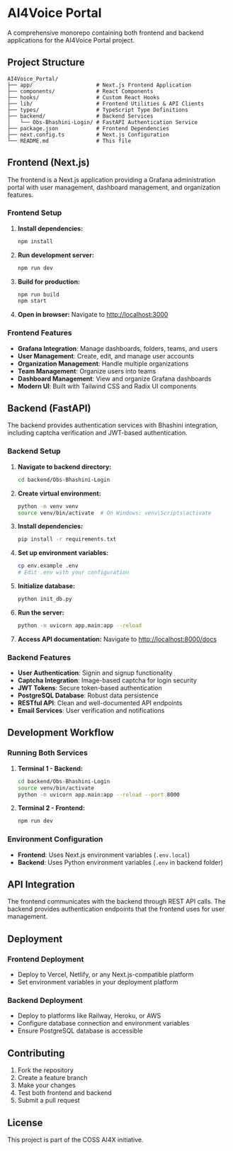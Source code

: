 # AI4Voice Portal

A comprehensive monorepo containing both frontend and backend applications for the AI4Voice Portal project.

## Project Structure

```
AI4Voice_Portal/
├── app/                    # Next.js Frontend Application
├── components/             # React Components
├── hooks/                  # Custom React Hooks
├── lib/                    # Frontend Utilities & API Clients
├── types/                  # TypeScript Type Definitions
├── backend/                # Backend Services
│   └── Obs-Bhashini-Login/ # FastAPI Authentication Service
├── package.json            # Frontend Dependencies
├── next.config.ts          # Next.js Configuration
└── README.md               # This file
```

## Frontend (Next.js)

The frontend is a Next.js application providing a Grafana administration portal with user management, dashboard management, and organization features.

### Frontend Setup

1. **Install dependencies:**
   ```bash
   npm install
   ```

2. **Run development server:**
   ```bash
   npm run dev
   ```

3. **Build for production:**
   ```bash
   npm run build
   npm start
   ```

4. **Open in browser:**
   Navigate to [http://localhost:3000](http://localhost:3000)

### Frontend Features

- **Grafana Integration**: Manage dashboards, folders, teams, and users
- **User Management**: Create, edit, and manage user accounts
- **Organization Management**: Handle multiple organizations
- **Team Management**: Organize users into teams
- **Dashboard Management**: View and organize Grafana dashboards
- **Modern UI**: Built with Tailwind CSS and Radix UI components

## Backend (FastAPI)

The backend provides authentication services with Bhashini integration, including captcha verification and JWT-based authentication.

### Backend Setup

1. **Navigate to backend directory:**
   ```bash
   cd backend/Obs-Bhashini-Login
   ```

2. **Create virtual environment:**
   ```bash
   python -m venv venv
   source venv/bin/activate  # On Windows: venv\Scripts\activate
   ```

3. **Install dependencies:**
   ```bash
   pip install -r requirements.txt
   ```

4. **Set up environment variables:**
   ```bash
   cp env.example .env
   # Edit .env with your configuration
   ```

5. **Initialize database:**
   ```bash
   python init_db.py
   ```

6. **Run the server:**
   ```bash
   python -m uvicorn app.main:app --reload
   ```

7. **Access API documentation:**
   Navigate to [http://localhost:8000/docs](http://localhost:8000/docs)

### Backend Features

- **User Authentication**: Signin and signup functionality
- **Captcha Integration**: Image-based captcha for login security
- **JWT Tokens**: Secure token-based authentication
- **PostgreSQL Database**: Robust data persistence
- **RESTful API**: Clean and well-documented API endpoints
- **Email Services**: User verification and notifications

## Development Workflow

### Running Both Services

1. **Terminal 1 - Backend:**
   ```bash
   cd backend/Obs-Bhashini-Login
   source venv/bin/activate
   python -m uvicorn app.main:app --reload --port 8000
   ```

2. **Terminal 2 - Frontend:**
   ```bash
   npm run dev
   ```

### Environment Configuration

- **Frontend**: Uses Next.js environment variables (`.env.local`)
- **Backend**: Uses Python environment variables (`.env` in backend folder)

## API Integration

The frontend communicates with the backend through REST API calls. The backend provides authentication endpoints that the frontend uses for user management.

## Deployment

### Frontend Deployment
- Deploy to Vercel, Netlify, or any Next.js-compatible platform
- Set environment variables in your deployment platform

### Backend Deployment
- Deploy to platforms like Railway, Heroku, or AWS
- Configure database connection and environment variables
- Ensure PostgreSQL database is accessible

## Contributing

1. Fork the repository
2. Create a feature branch
3. Make your changes
4. Test both frontend and backend
5. Submit a pull request

## License

This project is part of the COSS AI4X initiative.
